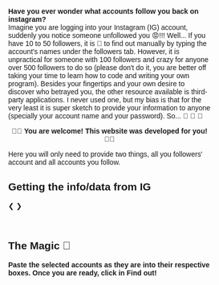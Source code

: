 
**Have you ever wonder what accounts follow you back on instagram?** <br>
Imagine you are logging into your Instagram (IG) account, suddenly you notice someone unfollowed you 😡!!! Well... If you have 10 to 50 followers, it is 🍰 to find out manually by typing the account's names under the followers tab. However, it is unpractical for someone with 100 followers and crazy for anyone over 500 followers to do so (please don't do it, you are better off taking your time to learn how to code and writing your own program). Besides your fingertips and your own desire to discover who betrayed you, the other resource available is third-party applications. I never used one, but my bias is that for the very least it is super sketch to provide your information to anyone (specially your account name and your password). So... 🥁 🥁 🥁

<p align=center> 🎉🎉 <strong>You are welcome! This website was developed for you!</strong> 🎉🎉 </p>

Here you will only need to provide two things, all you followers' account and all accounts you follow.

## Getting the info/data from IG 

<div>
<style>
* {box-sizing: border-box}
body {font-family: Verdana, sans-serif; margin:0}
.mySlides {display: none}
img {vertical-align: middle;}

/* Slideshow container */
.slideshow-container {
  max-width: 1000px;
  position: relative;
  margin: auto;
}

/* Next & previous buttons */
.prev, .next {
  cursor: pointer;
  position: absolute;
  top: 50%;
  width: auto;
  padding: 16px;
  margin-top: -22px;
  color: white;
  font-weight: bold;
  font-size: 18px;
  transition: 0.6s ease;
  border-radius: 0 3px 3px 0;
  user-select: none;
}

/* Position the "next button" to the right */
.next {
  right: 0;
  border-radius: 3px 0 0 3px;
}

/* On hover, add a black background color with a little bit see-through */
.prev:hover, .next:hover {
  background-color: rgba(0,0,0,0.8);
}

/* Caption text */
.text {
  color: #252c6a;
  font-size: 15px;
  padding: 8px 12px;
  position: absolute;
  top: 8px;
  width: 100%;
  text-align: center;
}

/* Number text (1/3 etc) */
.numbertext {
  color: #252c6a;
  font-size: 12px;
  padding: 8px 12px;
  position: absolute;
  botton: 0;
  right:0;
}

/* The dots/bullets/indicators */
.dot {
  cursor: pointer;
  height: 15px;
  width: 15px;
  margin: 0 2px;
  background-color: #bbb;
  border-radius: 50%;
  display: inline-block;
  transition: background-color 0.6s ease;
}

.active, .dot:hover {
  background-color: #717171;
}

/* Fading animation */
.fade {
  -webkit-animation-name: fade;
  -webkit-animation-duration: 1.5s;
  animation-name: fade;
  animation-duration: 1.5s;
}

@-webkit-keyframes fade {
  from {opacity: .4} 
  to {opacity: 1}
}

@keyframes fade {
  from {opacity: .4} 
  to {opacity: 1}
}

/* On smaller screens, decrease text size */
@media only screen and (max-width: 300px) {
  .prev, .next,.text {font-size: 11px}
}
</style>


<div class="slideshow-container">

<div class="mySlides fade">
  <div>
  <div class="numbertext">1 / 5</div>
  <img src="https://raw.githubusercontent.com/roda-por-favor/Seguidores_Instagram/main/Imagens/Tela%20inicial%20instagram%20-%20settings.PNG" style="width:100%">
 </div>
 <div class="text"><strong> First go to the settings of your IG account </strong></div>
</div>
 


<div class="mySlides fade">
  <div>
  <div class="numbertext">2 / 5</div>
  <img src="https://raw.githubusercontent.com/roda-por-favor/Seguidores_Instagram/main/Imagens/instagram%20security.PNG" style="width:100%">
  </div>
  <div class="text"> <strong>Go to Privacy and Security</strong></div>
</div>

<div class="mySlides fade">
  <div>
  <div class="numbertext">3 / 5</div>
  <img src="https://raw.githubusercontent.com/roda-por-favor/Seguidores_Instagram/main/Imagens/account%20data%20instagram.PNG" style="width:100%">
  </div>
  <div class="text"><strong>At the botton access view account data</strong></div>
</div>

<div class="mySlides fade">
  <div>
  <div class="numbertext">4 / 5</div>
  <img src="https://raw.githubusercontent.com/roda-por-favor/Seguidores_Instagram/main/Imagens/accounts%20following%20instagram.PNG" style="width:100%">
  </div>
  <div class="text"><strong>Access "Accounts following you" and "Accounts you follow" <br> one at the time</strong></div>
</div>

<div class="mySlides fade">
  <div>
  <div class="numbertext">5 / 5</div>
  <img src="https://raw.githubusercontent.com/roda-por-favor/Seguidores_Instagram/main/Imagens/accounts%20I%20follow%20instagram.PNG" style="width:100%">
  </div>
  <div class="text"><strong>Once in either page, select and copy all the usernames</strong></div>
</div>


<a class="prev" onclick="plusSlides(-1)">&#10094;</a>
<a class="next" onclick="plusSlides(1)">&#10095;</a>

</div>
<br>

<div style="text-align:center">
  <span class="dot" onclick="currentSlide(1)"></span> 
  <span class="dot" onclick="currentSlide(2)"></span> 
  <span class="dot" onclick="currentSlide(3)"></span>
  <span class="dot" onclick="currentSlide(4)"></span>
  <span class="dot" onclick="currentSlide(5)"></span> 
</div>

<script>
var slideIndex = 1;
showSlides(slideIndex);

function plusSlides(n) {
  showSlides(slideIndex += n);
}

function currentSlide(n) {
  showSlides(slideIndex = n);
}

function showSlides(n) {
  var i;
  var slides = document.getElementsByClassName("mySlides");
  var dots = document.getElementsByClassName("dot");
  if (n > slides.length) {slideIndex = 1}    
  if (n < 1) {slideIndex = slides.length}
  for (i = 0; i < slides.length; i++) {
      slides[i].style.display = "none";  
  }
  for (i = 0; i < dots.length; i++) {
      dots[i].className = dots[i].className.replace(" active", "");
  }
  slides[slideIndex-1].style.display = "block";  
  dots[slideIndex-1].className += " active";
}
</script>
</div>

## The Magic 🐇

**Paste the selected accounts as they are into their respective boxes. Once you are ready, click in Find out!**

<div>
  <style>
    #you_follow, #followers{
    border-radius: 5px;
    }

   #textbox1{
    display: block;
    display: table;
    float: left;    
    width: 100px;    
    height: 100px;    
    }

   #textbox2 {
    display: block;
    display: table;
    float: left;    
    width: 100px;    
    height: 100px;    
    }
    
    .botao {
    font-size: 1.2em;
    background: linear-gradient(to bottom right, #F56040, #59429d);
    border: 0;
    margin-bottom: 1em;
    color: #ffffff;
    padding: 0.2em 0.6em;
    box-shadow: 2px 2px 2px rgba(0,0,0,0.2);
    text-shadow: 1px 1px 1px rgba(0,0,0,0.5);
    position: absolute;
    right: 50;
    }
    </style>
  
  
<form>
  <center>
<div id="textbox1">
  <center><label><strong> Accounts you follow <br> </strong></label></center>
  <textarea rows="6" style="width: 18em" id="you_follow" name="you_follow" required></textarea>
</div>
  <div id="textbox2">
    <center><label><strong> Followers <br> </strong></label></center>
  <textarea rows="6" style="width: 18em" id="followers" name="followers" required></textarea>
</div>
    </center>
    <div style="clear: both;"></div>
  
  <br/>
  <div style="text-align:center">
    <button class="botao" type="submit" onsubmit="">Find out!</button>
  </div>
  </form>
  
<br/>  

<script>


</script>

</div>

<br>
